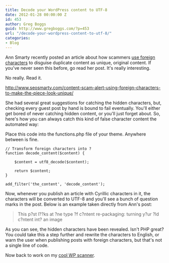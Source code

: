 ```yaml
---
title: Decode your WordPress content to UTF-8
date: 2012-01-28 00:00:00 Z
id: 453
author: Greg Boggs
guid: http://www.gregboggs.com/?p=453
url: "/decode-your-wordpress-content-to-utf-8/"
categories:
- Blog
---
```


Ann Smarty recently posted an article about how scammers [ use foreign characters][1] to disguise duplicate content as unique, original content. If you've never seen this before, go read her post. It's really interesting.

No really. Read it. 

<http://www.seosmarty.com/content-scam-alert-using-foreign-characters-to-make-the-piece-look-unique/>

She had several great suggestions for catching the hidden characters, but, checking every guest post by hand is bound to fail eventually. You'll either get bored of never catching hidden content, or you'll just forget about. So, here's how you can always catch this kind of false character content the automated way:

Place this code into the functions.php file of your theme. Anywhere between <?php and ?> is fine. 

    
    // Transform foreign characters into ?
    function decode_content($content) {
    
        $content = utf8_decode($content);
    
        return $content;
    }
    
    add_filter('the_content', 'decode_content');
    

Now, whenever you publish an article with Cyrillic characters in it, the characters will be converted to UTF-8 and you'll see a bunch of question marks in the post. Below is an example taken directly from Ann's post:

> This p?st l??ks at ?ne type ?f c?ntent re-packaging: turning y?ur ?ld c?ntent int? an image

As you can see, the hidden characters have been revealed. Isn't PHP great? You could take this a step further and rewrite the characters to English, or warn the user when publishing posts with foreign characters, but that's not a single line of code.

Now back to work on my [cool WP scanner][2].

 [1]: http://www.seosmarty.com/content-scam-alert-using-foreign-characters-to-make-the-piece-look-unique/
 [2]: http://www.scanwp.com "Cool Vulnerability Scanner"